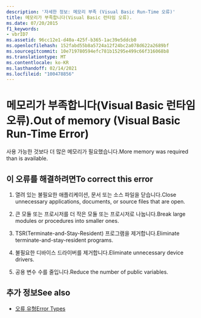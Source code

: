 ```yaml
---
description: '자세한 정보: 메모리 부족 (Visual Basic Run-Time 오류)'
title: 메모리가 부족합니다(Visual Basic 런타임 오류).
ms.date: 07/20/2015
f1_keywords:
- vbrID7
ms.assetid: 96cc12e1-d40a-425f-b365-1ac39e5ddcb0
ms.openlocfilehash: 152fabd55b8a5724a12f24bc2a078d622a2689bf
ms.sourcegitcommit: 10e719780594efc781b15295e499c66f316068b8
ms.translationtype: MT
ms.contentlocale: ko-KR
ms.lasthandoff: 02/14/2021
ms.locfileid: "100478856"
---
```

# <a name="out-of-memory-visual-basic-run-time-error"></a><span data-ttu-id="6438e-103">메모리가 부족합니다(Visual Basic 런타임 오류).</span><span class="sxs-lookup"><span data-stu-id="6438e-103">Out of memory (Visual Basic Run-Time Error)</span></span>

<span data-ttu-id="6438e-104">사용 가능한 것보다 더 많은 메모리가 필요했습니다.</span><span class="sxs-lookup"><span data-stu-id="6438e-104">More memory was required than is available.</span></span>  
  
## <a name="to-correct-this-error"></a><span data-ttu-id="6438e-105">이 오류를 해결하려면</span><span class="sxs-lookup"><span data-stu-id="6438e-105">To correct this error</span></span>  
  
1. <span data-ttu-id="6438e-106">열려 있는 불필요한 애플리케이션, 문서 또는 소스 파일을 닫습니다.</span><span class="sxs-lookup"><span data-stu-id="6438e-106">Close unnecessary applications, documents, or source files that are open.</span></span>  
  
2. <span data-ttu-id="6438e-107">큰 모듈 또는 프로시저를 더 작은 모듈 또는 프로시저로 나눕니다.</span><span class="sxs-lookup"><span data-stu-id="6438e-107">Break large modules or procedures into smaller ones.</span></span>  
  
3. <span data-ttu-id="6438e-108">TSR(Terminate-and-Stay-Resident) 프로그램을 제거합니다.</span><span class="sxs-lookup"><span data-stu-id="6438e-108">Eliminate terminate-and-stay-resident programs.</span></span>  
  
4. <span data-ttu-id="6438e-109">불필요한 디바이스 드라이버를 제거합니다.</span><span class="sxs-lookup"><span data-stu-id="6438e-109">Eliminate unnecessary device drivers.</span></span>  
  
5. <span data-ttu-id="6438e-110">공용 변수 수를 줄입니다.</span><span class="sxs-lookup"><span data-stu-id="6438e-110">Reduce the number of public variables.</span></span>  
  
## <a name="see-also"></a><span data-ttu-id="6438e-111">추가 정보</span><span class="sxs-lookup"><span data-stu-id="6438e-111">See also</span></span>

- [<span data-ttu-id="6438e-112">오류 유형</span><span class="sxs-lookup"><span data-stu-id="6438e-112">Error Types</span></span>](../programming-guide/language-features/error-types.md)
